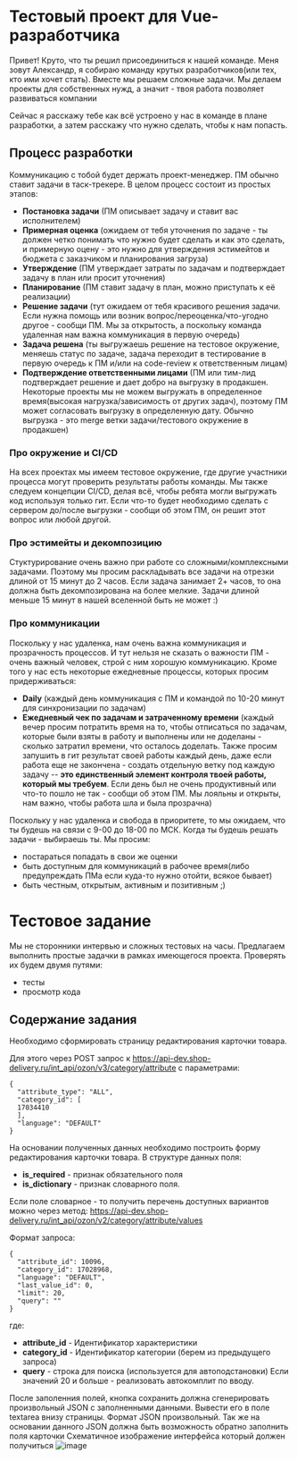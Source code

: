 # Тестовый проект для Vue-разработчика

Привет! Круто, что ты решил присоединиться к нашей команде. Меня зовут Александр, я собираю команду крутых разработчиков(или тех, кто ими хочет стать). Вместе мы решаем сложные задачи. Мы делаем проекты для собственных нужд, а значит - твоя работа позволяет развиваться компании

Сейчас я расскажу тебе как всё устроено у нас в команде в плане разработки, а затем расскажу что нужно сделать, чтобы к нам попасть.

## Процесс разработки

Коммуникацию с тобой будет держать проект-менеджер. ПМ обычно ставит задачи в таск-трекере. В целом процесс состоит из простых этапов:
- **Постановка задачи** (ПМ описывает задачу и ставит вас исполнителем)
- **Примерная оценка** (ожидаем от тебя уточнения по задаче - ты должен четко понимать что нужно будет сделать и как это сделать, и примерную оцену - это нужно для утверждения эстимейтов и бюджета с заказчиком и планирования загруза)
- **Утверждение** (ПМ утверждает затраты по задачам и подтверждает задачу в план или просит уточнения)
- **Планирование** (ПМ ставит задачу в план, можно приступать к её реализации)
- **Решение задачи** (тут ожидаем от тебя красивого решения задачи. Если нужна помощь или возник вопрос/переоценка/что-угодно другое - сообщи ПМ. Мы за открытость, а поскольку команда удаленная нам важна коммуникация в первую очередь)
- **Задача решена** (ты выгружаешь решение на тестовое окружение, меняешь статус по задаче, задача переходит в тестирование в первую очередь к ПМ и/или на code-review к ответственным лицам)
- **Подтверждение ответственными лицами** (ПМ или тим-лид подтверждает решение и дает добро на выгрузку в продакшен. Некоторые проекты мы не можем выгружать в определенное время(высокая нагрузка/зависимость от других задач), поэтому ПМ может согласовать выгрузку в определенную дату. Обычно выгрузка - это merge ветки задачи/тестового окружение в продакшен)

### Про окружение и CI/CD
На всех проектах мы имеем тестовое окружение, где другие участники процесса могут проверить результаты работы команды. Мы также следуем концепции CI/CD, делая всё, чтобы ребята могли выгружать код используя только гит. Если что-то будет необходимо сделать с сервером до/после выгрузки - сообщи об этом ПМ, он решит этот вопрос или любой другой.

### Про эстимейты и декомпозицию
Стуктурирование очень важно при работе со сложными/комплексными задачами. Поэтому мы просим раскладывать все задачи на отрезки длиной от 15 минут до 2 часов. Если задача занимает 2+ часов, то она должна быть декомпозирована на более мелкие. Задачи длиной меньше 15 минут в нашей вселенной быть не может :)

### Про коммуникации
Поскольку у нас удаленка, нам очень важна коммуникация и прозрачность процессов. И тут нельзя не сказать о важности ПМ - очень важный человек, строй с ним хорошую коммуникацию. 
Кроме того у нас есть некоторые ежедневные процессы, которых просим придерживаться:

- **Daily** (каждый день коммуникация с ПМ и командой по 10-20 минут для синхронизации по задачам)
- **Ежедневный чек по задачам и затраченному времени** (каждый вечер просим потратить время на то, чтобы отписаться по задачам, которые были взяты в работу и выполнены или не доделаны - сколько затратил времени, что осталось доделать. Также просим запушить в гит результат своей работы каждый день, даже если работа еще не закончена - создать отдельную ветку под каждую задачу -- **это единственный элемент контроля твоей работы, который мы требуем**. Если день был не очень продуктивный или что-то пошло не так - сообщи об этом ПМ. Мы лояльны и открыты, нам важно, чтобы работа шла и была прозрачна)

Поскольку у нас удаленка и свобода в приоритете, то мы ожидаем, что ты будешь на связи с 9-00 до 18-00 по МСК. Когда ты будешь решать задачи - выбираешь ты. Мы просим:
- постараться попадать в свои же оценки
- быть доступным для коммуникаций в рабочее время(либо предупреждать ПМа если куда-то нужно отойти, всякое бывает)
- быть честным, открытым, активным и позитивным ;)

# Тестовое задание

Мы не сторонники интервью и сложных тестовых на часы. Предлагаем выполнить простые задачки в рамках имеющегося проекта. Проверять их будем двумя путями:
- тесты
- просмотр кода

## Содержание задания
Необходимо сформировать страницу редактирования карточки товара. 

Для этого через POST запрос к https://api-dev.shop-delivery.ru/int_api/ozon/v3/category/attribute с параметрами:
```
{
  "attribute_type": "ALL",
  "category_id": [
  17034410
  ],
  "language": "DEFAULT"
}
```
На основании полученных данных необходимо построить форму редактирования карточки товара.
В структуре данных поля: 
- **is_required** - признак обязательного поля
- **is_dictionary** - признак словарного поля.

Если поле словарное - то получить перечень доступных вариантов можно через метод: 
https://api-dev.shop-delivery.ru/int_api/ozon/v2/category/attribute/values

Формат запроса:
```
{
  "attribute_id": 10096,
  "category_id": 17028968,
  "language": "DEFAULT",
  "last_value_id": 0,
  "limit": 20,
  "query": ""
}
```
где: 
- **attribute_id** - Идентификатор характеристики
- **category_id** - Идентификатор категории (берем из предыдущего запроса)
- **query** - строка для поиска (используется для автоподстановки)
Если значений 20 и больше - реализовать автокомплит по вводу.

После заполенния полей, кнопка сохранить должна сгенерировать произвольный JSON с заполненными данными. Вывести его в поле textarea внизу страницы. Формат JSON произвольный. 
Так же на основании данного JSON должна быть возможность обратно заполнить поля карточки
Схематичное изображение интерфейса который должен получиться
![image](https://user-images.githubusercontent.com/5597167/160125582-a37e1dd2-ef70-4eef-8583-59c9be45688c.png)
